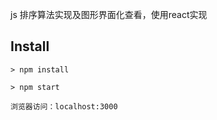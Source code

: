 js 排序算法实现及图形界面化查看，使用react实现

## Install

```
> npm install

> npm start

浏览器访问：localhost:3000

```

